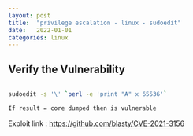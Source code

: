 ```yaml
---
layout: post
title:  "privilege escalation - linux - sudoedit"
date:   2022-01-01
categories: linux
---
```


## Verify the Vulnerability

```bash

sudoedit -s '\' `perl -e 'print "A" x 65536'`

If result = core dumped then is vulnerable

```

Exploit link : https://github.com/blasty/CVE-2021-3156